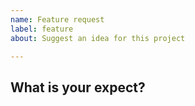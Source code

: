 ```yaml
---
name: Feature request
label: feature
about: Suggest an idea for this project

---
```

## What is your expect?
